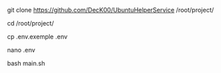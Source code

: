 git clone https://github.com/DecK00/UbuntuHelperService /root/project/

cd /root/project/

cp .env.exemple .env

nano .env

bash main.sh
